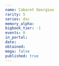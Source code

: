 ```yaml
---
name: Cabaret Georgiou
rarity: 5
series: dsc
memory_alpha:
bigbook_tier: -1
events: 0
in_portal:
date:
obtained:
mega: false
published: true
---
```



